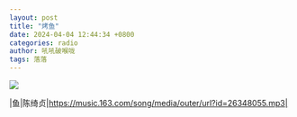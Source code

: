 ```yaml
---
layout: post
title: "烤鱼"
date: 2024-04-04 12:44:34 +0800
categories: radio
author: 吼吼破喉咙
tags: 落落
---
```

![]({{site.baseurl}}/images/cover_20240404.jpg)

|鱼|陈绮贞|https://music.163.com/song/media/outer/url?id=26348055.mp3|

